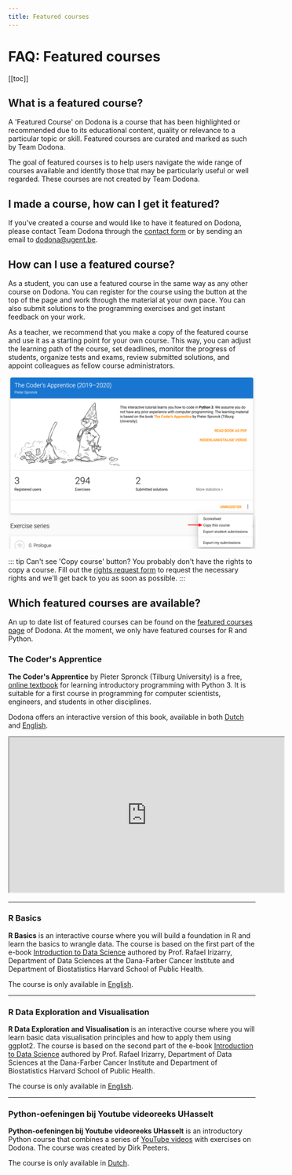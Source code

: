 ```yaml
---
title: Featured courses
---
```


# FAQ: Featured courses

[[toc]]

## What is a featured course?

A 'Featured Course' on Dodona is a course that has been highlighted or recommended due to its educational content, quality or relevance to a particular topic or skill. Featured courses are curated and marked as such by Team Dodona.

The goal of featured courses is to help users navigate the wide range of courses available and identify those that may be particularly useful or well regarded. These courses are not created by Team Dodona.

## I made a course, how can I get it featured?

If you've created a course and would like to have it featured on Dodona, please contact Team Dodona through the [contact form](https://dodona.ugent.be/en/contact) or by sending an email to [dodona@ugent.be](mailto:dodona@ugent.be).

## How can I use a featured course?

As a student, you can use a featured course in the same way as any other course on Dodona. You can register for the course using the button at the top of the page and work through the material at your own pace. You can also submit solutions to the programming exercises and get instant feedback on your work.

As a teacher, we recommend that you make a copy of the featured course and use it as a starting point for your own course. This way, you can adjust the learning path of the course, set deadlines, monitor the progress of students, organize tests and exams, review submitted solutions, and appoint colleagues as fellow course administrators.

![Copy a course in Dodona](./course-copy-en.png)

::: tip
Can't see 'Copy course' button? You probably don't have the rights to copy a course. Fill out the [rights request form](https://dodona.ugent.be/en/rights_requests/new/) to request the necessary rights and we'll get back to you as soon as possible.
:::

## Which featured courses are available?

An up to date list of featured courses can be found on the [featured courses page](https://dodona.ugent.be/en/courses/?tab=featured) of Dodona. At the moment, we only have featured courses for R and Python.

### The Coder's Apprentice

**The Coder's Apprentice** by Pieter Spronck (Tilburg University) is a free, [online textbook](http://www.spronck.net/pythonbook/index.xhtml) for learning introductory programming with Python 3. It is suitable for a first course in programming for computer scientists, engineers, and students in other disciplines.

Dodona offers an interactive version of this book, available in both [Dutch](https://dodona.ugent.be/nl/courses/293/) and [English](https://dodona.ugent.be/en/courses/296/).

<iframe width="560" height="315" src="https://www.youtube.com/embed/eAp-ftrZQDE" allow="accelerometer; autoplay; encrypted-media; gyroscope; picture-in-picture" allowfullscreen></iframe>

---

### R Basics

**R Basics** is an interactive course where you will build a foundation in R and learn the basics to wrangle data. The course is based on the first part of the e-book [Introduction to Data Science](https://rafalab.github.io/dsbook/) authored by Prof. Rafael Irizarry, Department of Data Sciences at the Dana-Farber Cancer Institute and Department of Biostatistics Harvard School of Public Health.

The course is only available in [English](https://dodona.ugent.be/en/courses/335/).

---

### R Data Exploration and Visualisation

**R Data Exploration and Visualisation** is an interactive course where you will learn basic data visualisation principles and how to apply them using ggplot2. The course is based on the second part of the e-book [Introduction to Data Science](https://rafalab.github.io/dsbook/) authored by Prof. Rafael Irizarry, Department of Data Sciences at the Dana-Farber Cancer Institute and Department of Biostatistics Harvard School of Public Health.

The course is only available in [English](https://dodona.ugent.be/en/courses/345/).

---

### Python-oefeningen bij Youtube videoreeks UHasselt

**Python-oefeningen bij Youtube videoreeks UHasselt** is an introductory Python course that combines a series of [YouTube videos](https://www.youtube.com/playlist?list=PL2iW_rkiCt7UqxL47lGkBaTgApj_QHJ0K) with exercises on Dodona. The course was created by Dirk Peeters.

The course is only available in [Dutch](https://dodona.ugent.be/nl/courses/290/).
